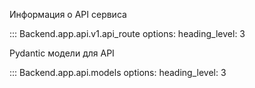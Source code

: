 Информация о API сервиса

::: Backend.app.api.v1.api_route
    options:
        heading_level: 3

Pydantic модели для API

::: Backend.app.api.models
    options:
        heading_level: 3
